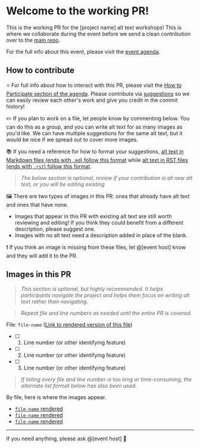 # Welcome to the working PR!

This is the working PR for the [project name] alt text workshops! This is where we collaborate during the event before we send a clean contribution over to the [main repo]().

For the full info about this event, please visit the [event agenda]().

## How to contribute

⭐ For full info about how to interact with this PR, please visit the [How to Participate section of the agenda](). Please contribute via [suggestions](https://hackmd.io/@marslee/BksnYfWVK) so we can easily review each other's work and give you credit in the commit history!

✏️ If you plan to work on a file, let people know by commenting below. You can do this as a group, and you can write alt text for as many images as you'd like. We can have multiple suggestions for the same alt text, but it would be nice if we spread out to cover more images.

📚 If you need a reference for how to format your suggestions, [alt text in Markdown files (ends with `.md`) follow this format](https://www.markdownguide.org/basic-syntax/#images-1) while [alt text in RST files (ends with `.rst`) follow this format](https://sublime-and-sphinx-guide.readthedocs.io/en/latest/images.html).

> *The below section is optional, review if your contribution is all new alt text, or you will be editing existing*

🖼️ There are two types of images in this PR: ones that already have alt text and ones that have none. 
- Images that appear in this PR with existing alt text are still worth reviewing and editing! If you think they could benefit from a different description, please suggest one.
- Images with no alt text need a description added in place of the blank.

❗ If you think an image is missing from these files, let @[event host] know and they will add it to the PR.

## Images in this PR

> *This section is optional, but highly recommended. It helps participants navigate the project and helps them focus on writing alt text rather than navigating.*

> *Repeat file and line numbers as needed until the entire PR is covered.*

File: `file-name` ([Link to rendered version of this file]())

- [ ] 1. Line number (or other identifying feature)
- [ ] 2. Line number (or other identifying feature)
- [ ] 3. Line number (or other identifying feature)


> *If listing every file and line number is too long or time-consuming, the alternate list format below has also been used.*

By file, here is where the images appear.

- [`file-name` rendered]()
- [`file-name` rendered]()
- [`file-name` rendered]()

---

If you need anything, please ask @[event host] 🌻 